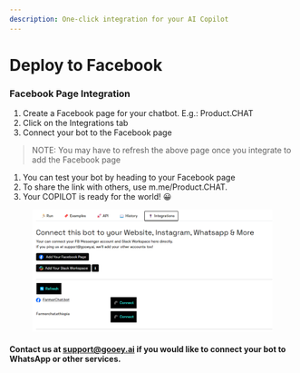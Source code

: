```yaml
---
description: One-click integration for your AI Copilot
---
```


# Deploy to Facebook

### Facebook Page Integration <a href="#wfomsniy4dd6" id="wfomsniy4dd6"></a>

1. Create a Facebook page for your chatbot. E.g.: Product.CHAT
2. Click on the Integrations tab
3. Connect your bot to the Facebook page

> NOTE: You may have to refresh the above page once you integrate to add the Facebook page

1. You can test your bot by heading to your Facebook page
2. To share the link with others, use m.me/Product.CHAT.
3. Your COPILOT is ready for the world! 😀

<figure><img src="../../.gitbook/assets/image (14).png" alt=""><figcaption></figcaption></figure>

#### Contact us at support@gooey.ai if you would like to connect your bot to WhatsApp or other services.&#x20;
